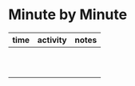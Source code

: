 # Minute by Minute

| time | activity | notes |
| ---- | -------- | ----- |
|      |          |       |
|      |          |       |
|      |          |       |
|      |          |       |
|      |          |       |
|      |          |       |
|      |          |       |
|      |          |       |
|      |          |       |
|      |          |       |
